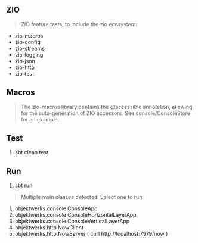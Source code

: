 ZIO
---
>ZIO feature tests, to include the zio ecosystem:
* zio-macros
* zio-config
* zio-streams
* zio-logging
* zio-json
* zio-http
* zio-test

Macros
------
>The zio-macros library contains the @accessible annotation, allowing for the
>auto-generation of ZIO accessors. See console/ConsoleStore for an example.

Test
----
1. sbt clean test

Run
---
1. sbt run
>Multiple main classes detected. Select one to run:
1. objektwerks.console.ConsoleApp
2. objektwerks.console.ConsoleHorizontalLayerApp
3. objektwerks.console.ConsoleVerticalLayerApp
4. objektwerks.http.NowClient
5. objektwerks.http.NowServer ( curl http://localhost:7979/now )